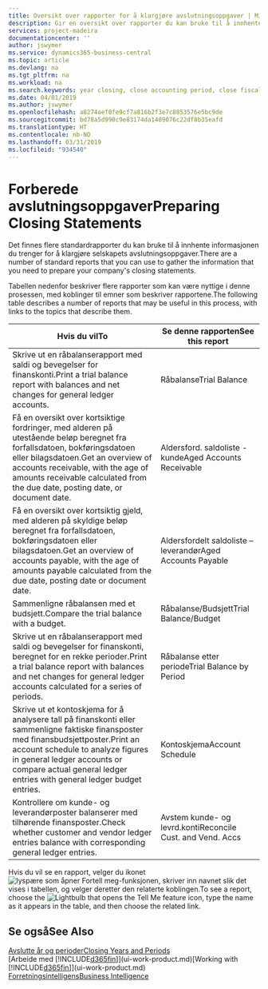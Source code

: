 ```yaml
---
title: Oversikt over rapporter for å klargjøre avslutningsoppgaver | Microsoft-dokumentasjon
description: Gir en oversikt over rapporter du kan bruke til å innhente informasjonen for å klargjøre selskapets avslutningsoppgaver når regnskapsåret er over.
services: project-madeira
documentationcenter: ''
author: jswymer
ms.service: dynamics365-business-central
ms.topic: article
ms.devlang: na
ms.tgt_pltfrm: na
ms.workload: na
ms.search.keywords: year closing, close accounting period, close fiscal year, aging, creditor payments, vendor payments, assets, liabilities, equity, analysis, reporting, financial report, business intelligence, BI, Power Bi, KPI
ms.date: 04/01/2019
ms.author: jswymer
ms.openlocfilehash: a8274aef0fe9cf7a816b2f3e7c8853576e5bc9de
ms.sourcegitcommit: bd78a5d990c9e83174da1409076c22df8b35eafd
ms.translationtype: HT
ms.contentlocale: nb-NO
ms.lasthandoff: 03/31/2019
ms.locfileid: "934540"
---
```

# <a name="preparing-closing-statements"></a><span data-ttu-id="b5ba9-103">Forberede avslutningsoppgaver</span><span class="sxs-lookup"><span data-stu-id="b5ba9-103">Preparing Closing Statements</span></span>
<span data-ttu-id="b5ba9-104">Det finnes flere standardrapporter du kan bruke til å innhente informasjonen du trenger for å klargjøre selskapets avslutningsoppgaver.</span><span class="sxs-lookup"><span data-stu-id="b5ba9-104">There are a number of standard reports that you can use to gather the information that you need to prepare your company's closing statements.</span></span>

<span data-ttu-id="b5ba9-105">Tabellen nedenfor beskriver flere rapporter som kan være nyttige i denne prosessen, med koblinger til emner som beskriver rapportene.</span><span class="sxs-lookup"><span data-stu-id="b5ba9-105">The following table describes a number of reports that may be useful in this process, with links to the topics that describe them.</span></span>

| <span data-ttu-id="b5ba9-106">Hvis du vil</span><span class="sxs-lookup"><span data-stu-id="b5ba9-106">To</span></span> | <span data-ttu-id="b5ba9-107">Se denne rapporten</span><span class="sxs-lookup"><span data-stu-id="b5ba9-107">See this report</span></span> |
| --- | --- |
| <span data-ttu-id="b5ba9-108">Skrive ut en råbalanserapport med saldi og bevegelser for finanskonti.</span><span class="sxs-lookup"><span data-stu-id="b5ba9-108">Print a trial balance report with balances and net changes for general ledger accounts.</span></span> |<span data-ttu-id="b5ba9-109">Råbalanse</span><span class="sxs-lookup"><span data-stu-id="b5ba9-109">Trial Balance</span></span> |
| <span data-ttu-id="b5ba9-110">Få en oversikt over kortsiktige fordringer, med alderen på utestående beløp beregnet fra forfallsdatoen, bokføringsdatoen eller bilagsdatoen.</span><span class="sxs-lookup"><span data-stu-id="b5ba9-110">Get an overview of accounts receivable, with the age of amounts receivable calculated from the due date, posting date, or document date.</span></span> |<span data-ttu-id="b5ba9-111">Aldersford. saldoliste - kunde</span><span class="sxs-lookup"><span data-stu-id="b5ba9-111">Aged Accounts Receivable</span></span> |
| <span data-ttu-id="b5ba9-112">Få en oversikt over kortsiktig gjeld, med alderen på skyldige beløp beregnet fra forfallsdatoen, bokføringsdatoen eller bilagsdatoen.</span><span class="sxs-lookup"><span data-stu-id="b5ba9-112">Get an overview of accounts payable, with the age of amounts payable calculated from the due date, posting date or document date.</span></span> |<span data-ttu-id="b5ba9-113">Aldersfordelt saldoliste – leverandør</span><span class="sxs-lookup"><span data-stu-id="b5ba9-113">Aged Accounts Payable</span></span> |
| <span data-ttu-id="b5ba9-114">Sammenligne råbalansen med et budsjett.</span><span class="sxs-lookup"><span data-stu-id="b5ba9-114">Compare the trial balance with a budget.</span></span> |<span data-ttu-id="b5ba9-115">Råbalanse/Budsjett</span><span class="sxs-lookup"><span data-stu-id="b5ba9-115">Trial Balance/Budget</span></span> |
| <span data-ttu-id="b5ba9-116">Skrive ut en råbalanserapport med saldi og bevegelser for finanskonti, beregnet for en rekke perioder.</span><span class="sxs-lookup"><span data-stu-id="b5ba9-116">Print a trial balance report with balances and net changes for general ledger accounts calculated for a series of periods.</span></span> |<span data-ttu-id="b5ba9-117">Råbalanse etter periode</span><span class="sxs-lookup"><span data-stu-id="b5ba9-117">Trial Balance by Period</span></span> |
| <span data-ttu-id="b5ba9-118">Skrive ut et kontoskjema for å analysere tall på finanskonti eller sammenligne faktiske finansposter med finansbudsjettposter.</span><span class="sxs-lookup"><span data-stu-id="b5ba9-118">Print an account schedule to analyze figures in general ledger accounts or compare actual general ledger entries with general ledger budget entries.</span></span> |<span data-ttu-id="b5ba9-119">Kontoskjema</span><span class="sxs-lookup"><span data-stu-id="b5ba9-119">Account Schedule</span></span> |
| <span data-ttu-id="b5ba9-120">Kontrollere om kunde- og leverandørposter balanserer med tilhørende finansposter.</span><span class="sxs-lookup"><span data-stu-id="b5ba9-120">Check whether customer and vendor ledger entries balance with corresponding general ledger entries.</span></span> |<span data-ttu-id="b5ba9-121">Avstem kunde- og levrd.konti</span><span class="sxs-lookup"><span data-stu-id="b5ba9-121">Reconcile Cust. and Vend. Accs</span></span> |

<span data-ttu-id="b5ba9-122">Hvis du vil se en rapport, velger du ikonet ![lyspære som åpner Fortell meg-funksjonen](media/ui-search/search_small.png "Fortell hva du vil gjøre"), skriver inn navnet slik det vises i tabellen, og velger deretter den relaterte koblingen.</span><span class="sxs-lookup"><span data-stu-id="b5ba9-122">To see a report, choose the ![Lightbulb that opens the Tell Me feature](media/ui-search/search_small.png "Tell me what you want to do") icon, type the name as it appears in the table, and then choose the related link.</span></span>

## <a name="see-also"></a><span data-ttu-id="b5ba9-123">Se også</span><span class="sxs-lookup"><span data-stu-id="b5ba9-123">See Also</span></span>
[<span data-ttu-id="b5ba9-124">Avslutte år og perioder</span><span class="sxs-lookup"><span data-stu-id="b5ba9-124">Closing Years and Periods</span></span>](year-close-years-periods.md)  
<span data-ttu-id="b5ba9-125">[Arbeide med [!INCLUDE[d365fin](includes/d365fin_md.md)]](ui-work-product.md)</span><span class="sxs-lookup"><span data-stu-id="b5ba9-125">[Working with [!INCLUDE[d365fin](includes/d365fin_md.md)]](ui-work-product.md)</span></span>  
[<span data-ttu-id="b5ba9-126">Forretningsintelligens</span><span class="sxs-lookup"><span data-stu-id="b5ba9-126">Business Intelligence</span></span>](bi.md)
